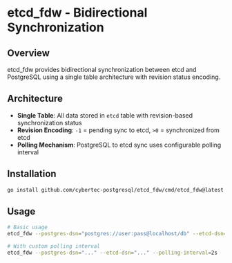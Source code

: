 # etcd_fdw - Bidirectional Synchronization

## Overview

etcd_fdw provides bidirectional synchronization between etcd and PostgreSQL using a single table architecture with revision status encoding.

## Architecture

- **Single Table**: All data stored in `etcd` table with revision-based synchronization status
- **Revision Encoding**: `-1` = pending sync to etcd, `>0` = synchronized from etcd  
- **Polling Mechanism**: PostgreSQL to etcd sync uses configurable polling interval

## Installation

```bash
go install github.com/cybertec-postgresql/etcd_fdw/cmd/etcd_fdw@latest
```

## Usage

```bash
# Basic usage
etcd_fdw --postgres-dsn="postgres://user:pass@localhost/db" --etcd-dsn="etcd://localhost:2379/prefix"

# With custom polling interval
etcd_fdw --postgres-dsn="..." --etcd-dsn="..." --polling-interval=2s
```
